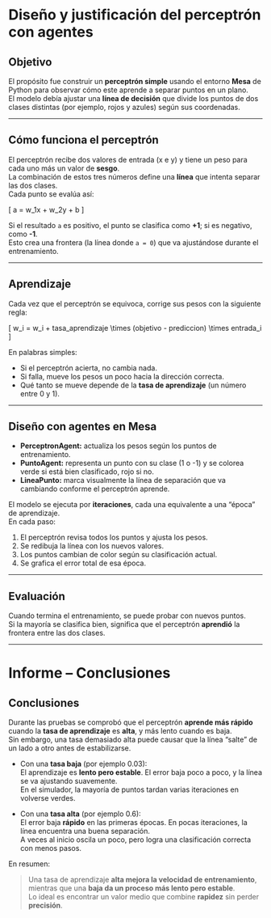 # Diseño y justificación del perceptrón con agentes

## Objetivo
El propósito fue construir un **perceptrón simple** usando el entorno **Mesa** de Python para observar cómo este aprende a separar puntos en un plano.  
El modelo debía ajustar una **línea de decisión** que divide los puntos de dos clases distintas (por ejemplo, rojos y azules) según sus coordenadas.

---

## Cómo funciona el perceptrón
El perceptrón recibe dos valores de entrada (x e y) y tiene un peso para cada uno más un valor de **sesgo**.  
La combinación de estos tres números define una **línea** que intenta separar las dos clases.  
Cada punto se evalúa así:

\[
a = w_1x + w_2y + b
\]

Si el resultado `a` es positivo, el punto se clasifica como **+1**; si es negativo, como **-1**.  
Esto crea una frontera (la línea donde `a = 0`) que va ajustándose durante el entrenamiento.

---

## Aprendizaje
Cada vez que el perceptrón se equivoca, corrige sus pesos con la siguiente regla:

\[
w_i = w_i + tasa\_aprendizaje \times (objetivo - prediccion) \times entrada_i
\]

En palabras simples:
- Si el perceptrón acierta, no cambia nada.  
- Si falla, mueve los pesos un poco hacia la dirección correcta.  
- Qué tanto se mueve depende de la **tasa de aprendizaje** (un número entre 0 y 1).

---

## Diseño con agentes en Mesa
- **PerceptronAgent:** actualiza los pesos según los puntos de entrenamiento.  
- **PuntoAgent:** representa un punto con su clase (1 o -1) y se colorea verde si está bien clasificado, rojo si no.  
- **LineaPunto:** marca visualmente la línea de separación que va cambiando conforme el perceptrón aprende.

El modelo se ejecuta por **iteraciones**, cada una equivalente a una “época” de aprendizaje.  
En cada paso:
1. El perceptrón revisa todos los puntos y ajusta los pesos.  
2. Se redibuja la línea con los nuevos valores.  
3. Los puntos cambian de color según su clasificación actual.  
4. Se grafica el error total de esa época.

---

## Evaluación
Cuando termina el entrenamiento, se puede probar con nuevos puntos.  
Si la mayoría se clasifica bien, significa que el perceptrón **aprendió** la frontera entre las dos clases.

---

# Informe – Conclusiones

## Conclusiones
Durante las pruebas se comprobó que el perceptrón **aprende más rápido** cuando la **tasa de aprendizaje** es **alta**, y más lento cuando es baja.  
Sin embargo, una tasa demasiado alta puede causar que la línea “salte” de un lado a otro antes de estabilizarse.

- Con una **tasa baja** (por ejemplo 0.03):  
  El aprendizaje es **lento pero estable**. El error baja poco a poco, y la línea se va ajustando suavemente.  
  En el simulador, la mayoría de puntos tardan varias iteraciones en volverse verdes.

- Con una **tasa alta** (por ejemplo 0.6):  
  El error baja **rápido** en las primeras épocas. En pocas iteraciones, la línea encuentra una buena separación.  
  A veces al inicio oscila un poco, pero logra una clasificación correcta con menos pasos.

En resumen:
> Una tasa de aprendizaje **alta mejora la velocidad de entrenamiento**, mientras que una **baja da un proceso más lento pero estable**.  
> Lo ideal es encontrar un valor medio que combine **rapidez** sin perder **precisión**.

 